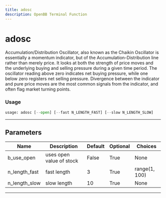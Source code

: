 ```yaml
---
title: adosc
description: OpenBB Terminal Function
---
```


# adosc

Accumulation/Distribution Oscillator, also known as the Chaikin Oscillator is essentially a momentum indicator, but of the Accumulation-Distribution line rather than merely price. It looks at both the strength of price moves and the underlying buying and selling pressure during a given time period. The oscillator reading above zero indicates net buying pressure, while one below zero registers net selling pressure. Divergence between the indicator and pure price moves are the most common signals from the indicator, and often flag market turning points.

### Usage

```python
usage: adosc [--open] [--fast N_LENGTH_FAST] [--slow N_LENGTH_SLOW]
```

---

## Parameters

| Name | Description | Default | Optional | Choices |
| ---- | ----------- | ------- | -------- | ------- |
| b_use_open | uses open value of stock | False | True | None |
| n_length_fast | fast length | 3 | True | range(1, 100) |
| n_length_slow | slow length | 10 | True | None |
---


